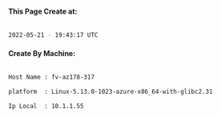 
   
#### This Page Create at:

```bash

2022-05-21 - 19:43:17 UTC

```

#### Create By Machine:

```bash

Host Name : fv-az178-317

platform  : Linux-5.13.0-1023-azure-x86_64-with-glibc2.31

Ip Local  : 10.1.1.55

```

